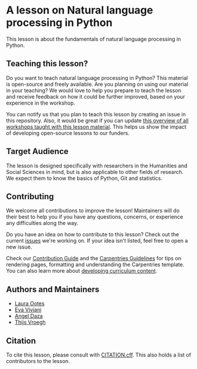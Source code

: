 # A lesson on Natural language processing in Python

This lesson is about the fundamentals of natural language processing in Python.

## Teaching this lesson?
Do you want to teach natural language processing in Python? This material is open-source and freely available. 
Are you planning on using our material in your teaching? 
We would love to help you prepare to teach the lesson and receive feedback on how it could be further improved, based on your experience in the workshop.

You can notify us that you plan to teach this lesson by creating an issue in this repository. Also, it would be great if you can update [this overview of all workshops taught with this lesson material](workshops.md). This helps us show the impact of developing open-source lessons to our funders.

## Target Audience
The lesson is designed specifically with researchers in the Humanities and Social Sciences in mind, but is also applicable to other fields of research. We expect them to know the basics of Python, Git and statistics.

## Contributing
We welcome all contributions to improve the lesson! Maintainers will do their best to help you if you have any questions, concerns, or experience any difficulties along the way.

Do you have an idea on how to contribute to this lesson? Check out the current [issues](https://github.com/esciencecenter-digital-skills/Natural-language-processing/issues) we're working on. If your idea isn't listed, feel free to open a new issue.

Check our [Contribution Guide](https://github.com/esciencecenter-digital-skills/Natural-language-processing/blob/main/CONTRIBUTING.md) and the [Carpentries Guidelines](https://carpentries.github.io/lesson-example/) for tips on rendering pages, formatting and understanding the Carpentries template. You can also learn more about [developing curriculum content](https://carpentries.github.io/curriculum-development/).

## Authors and Maintainers
- [Laura Ootes][laura_escience]
- [Eva Viviani][eva_escience]
- [Angel Daza][angel_escience]
- [Thijs Vroegh][thijs_escience]

[laura_escience]: https://www.esciencecenter.nl/team/dr-laura-ootes/
[eva_escience]: https://www.esciencecenter.nl/team/eva-viviani/
[angel_escience]: https://www.esciencecenter.nl/team/angel-daza/
[thijs_escience]: https://www.esciencecenter.nl/team/thijs-vroegh/

## Citation
To cite this lesson, please consult with [CITATION.cff](https://github.com/esciencecenter-digital-skills/Natural-language-processing/blob/main/CITATION.cff). This also holds a list of contributors to the lesson.

